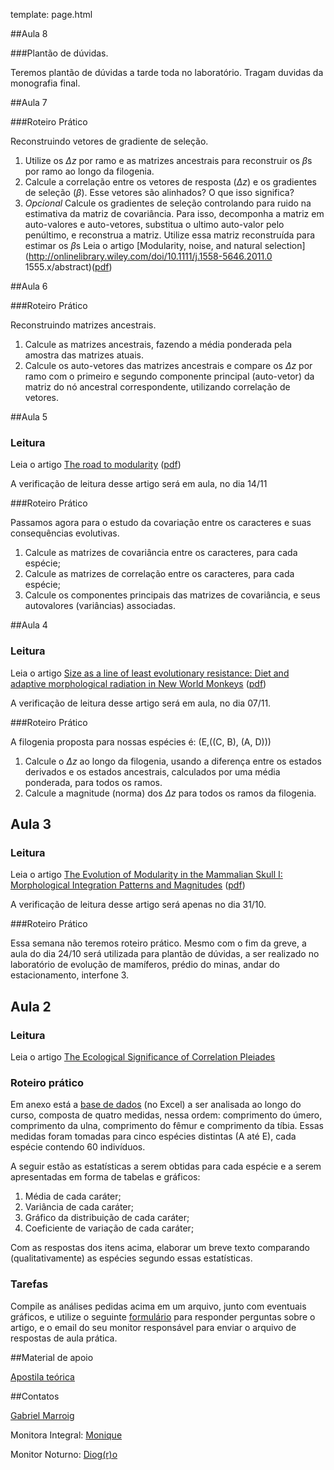 template: page.html

##Aula 8

###Plantão de dúvidas.

Teremos plantão de dúvidas a tarde toda no laboratório. Tragam duvidas da monografia final.

##Aula 7

###Roteiro Prático

Reconstruindo vetores de gradiente de seleção.

1. Utilize os $\Delta z$ por ramo e as matrizes ancestrais para reconstruir os $\beta$s por ramo ao longo da filogenia.
1. Calcule a correlação entre os vetores de resposta ($\Delta z$) e os gradientes de seleção ($\beta$). Esse vetores são alinhados? O que isso significa?
1. *Opcional* Calcule os gradientes de seleção controlando para ruido
na estimativa da matriz de covariância. Para isso, decomponha a matriz
em auto-valores e auto-vetores, substitua o ultimo auto-valor pelo
penúltimo, e reconstrua a matriz. Utilize essa matriz reconstruída
para estimar os $\beta$s Leia o artigo [Modularity, noise, and natural
selection](http://onlinelibrary.wiley.com/doi/10.1111/j.1558-5646.2011.0
1555.x/abstract)([pdf](/static/Marroig_Melo_Garcia-2012.pdf))

##Aula 6

###Roteiro Prático

Reconstruindo matrizes ancestrais.

1. Calcule as matrizes ancestrais, fazendo a média ponderada pela amostra das matrizes atuais.
1. Calcule os auto-vetores das matrizes ancestrais e compare os $\Delta
z$ por ramo com o primeiro e segundo componente principal (auto-vetor)
da matriz do nó ancestral correspondente, utilizando correlação de vetores.

##Aula 5

### Leitura

Leia o artigo [The road to modularity](http://www.nature.com/nrg/journal/v8/n12/abs/nrg2267.html)
([pdf](/bio507/static/Wagner_etal-2007.pdf))

A verificação de leitura desse artigo será em aula, no dia 14/11

###Roteiro Prático

Passamos agora para o estudo da covariação entre os caracteres e suas
consequências evolutivas.

1. Calcule as matrizes de covariância entre os caracteres, para cada espécie;
1. Calcule as matrizes de correlação entre os caracteres, para cada espécie;
1. Calcule os componentes principais das matrizes de covariância, e
seus autovalores (variâncias) associadas.

##Aula 4

### Leitura

Leia o artigo [Size as a line of least evolutionary resistance:
Diet and adaptive morphological radiation in New World
Monkeys](http://onlinelibrary.wiley.com/doi/10.1111/j.0014-3820.2005.tb01049.x/abstract)
([pdf](/bio507/static/Marroig_Cheverud-2005.pdf))

A verificação de leitura desse artigo será em aula, no dia 07/11.

###Roteiro Prático

A filogenia proposta para nossas espécies é: (E,((C, B), (A, D)))

1. Calcule o $\Delta z$ ao longo da filogenia, usando a diferença entre
os estados derivados e os estados ancestrais, calculados por uma média
ponderada, para todos os ramos.
2. Calcule a magnitude (norma) dos $\Delta z$ para todos os ramos da filogenia.

## Aula 3

### Leitura

Leia o artigo [The Evolution of Modularity in the
Mammalian Skull I: Morphological Integration Patterns and
Magnitudes](http://link.springer.com/article/10.1007%2Fs11692-008-9038-3) ([pdf](/bio507/static/Porto-2009.pdf))

A verificação de leitura desse artigo será apenas no dia 31/10.

###Roteiro Prático

Essa semana não teremos roteiro prático. Mesmo com o fim da greve, a
aula do dia 24/10 será utilizada para plantão de dúvidas, a ser
realizado no laboratório de evolução de mamíferos, prédio do minas,
andar do estacionamento, interfone 3.

## Aula 2

### Leitura

Leia o artigo [The Ecological Significance of
Correlation Pleiades](http://www.jstor.org/stable/2405824)

### Roteiro prático

Em anexo está a [base de dados](/bio507/static/dados.csv) (no Excel)
a ser analisada ao longo do curso, composta de quatro medidas, nessa
ordem: comprimento do úmero, comprimento da ulna, comprimento do
fêmur e comprimento da tíbia. Essas medidas foram tomadas para cinco
espécies distintas (A até E), cada espécie contendo 60 indivíduos.

A seguir estão as estatísticas a serem obtidas para cada espécie e a
serem apresentadas em forma de tabelas e gráficos:

 1. Média de cada caráter;
 2. Variância de cada caráter;
 3. Gráfico da distribuição de cada caráter;
 4. Coeficiente de variação de cada caráter;

Com as respostas dos itens acima, elaborar um breve texto comparando
(qualitativamente) as espécies segundo essas estatísticas.

### Tarefas

Compile as análises pedidas acima em um arquivo, junto com eventuais
gráficos, e utilize o seguinte [formulário](https://docs.google.com/forms/d/1fVCLIK8DTiR5GswDtbHooH0h_5a5yxkoqwQVhhCAUgU/viewform) para
responder perguntas sobre o artigo, e o email do seu monitor responsável para enviar o arquivo de respostas de
aula prática.

##Material de apoio

[Apostila teórica](https://github.com/lem-usp/apostila-bio-evol/blob/master/apostila-Bio507.pdf?raw=true)

##Contatos

<A HREF="mailto:&#103;&#109;&#097;&#114;&#114;&#111;&#105;&#103;&#064;&#103;&#109;&#097;&#105;&#108;&#046;&#099;&#111;&#109;">Gabriel Marroig </A>

Monitora Integral: <A HREF="mailto:&#109;&#111;&#110;&#105;&#113;&#117;&#101;&#046;&#110;&#111;&#117;&#097;&#105;&#108;&#104;&#101;&#116;&#097;&#115;&#064;&#103;&#109;&#097;&#105;&#108;&#046;&#099;&#111;&#109;&#032;">Monique</A>

Monitor Noturno: <A HREF="mailto:&#100;&#105;&#111;&#103;&#114;&#111;&#064;&#103;&#109;&#097;&#105;&#108;&#046;&#099;&#111;&#109;">Diog(r)o </A>


